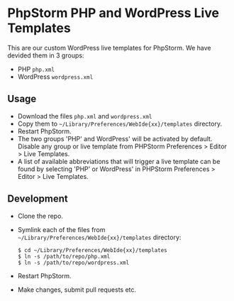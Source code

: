 PhpStorm PHP and WordPress Live Templates
==========================================

This are our custom WordPress live templates for PhpStorm. We have devided them in 3 groups:
- PHP `php.xml`
- WordPress `wordpress.xml`

## Usage

* Download the files `php.xml` and `wordpress.xml`
* Copy them to `~/Library/Preferences/WebIde{xx}/templates` directory.
* Restart PhpStorm.
* The two groups 'PHP' and WordPress' will be activated by default. Disable any group or live template from PHPStorm Preferences > Editor > Live Templates.
* A list of available abbreviations that will trigger a live template can be found by selecting 'PHP' or WordPress' in PHPStorm Preferences > Editor > Live Templates.

## Development

* Clone the repo.
* Symlink each of the files from `~/Library/Preferences/WebIde{xx}/templates` directory:

	```
	$ cd ~/Library/Preferences/WebIde{xx}/templates
	$ ln -s /path/to/repo/php.xml
	$ ln -s /path/to/repo/wordpress.xml
	```

* Restart PhpStorm.
* Make changes, submit pull requests etc.